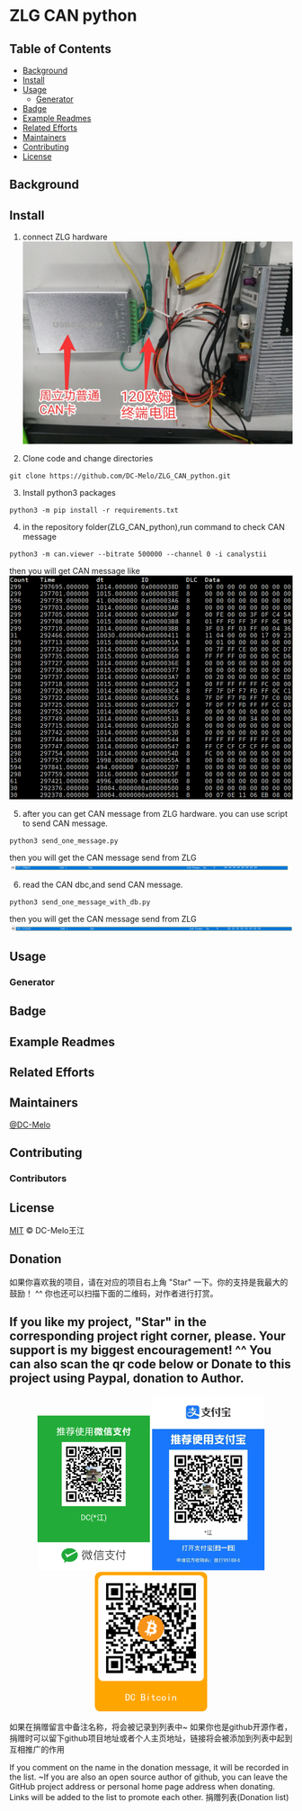 # ZLG CAN python



## Table of Contents

- [Background](#background)
- [Install](#install)
- [Usage](#usage)
	- [Generator](#generator)
- [Badge](#badge)
- [Example Readmes](#example-readmes)
- [Related Efforts](#related-efforts)
- [Maintainers](#maintainers)
- [Contributing](#contributing)
- [License](#license)

## Background



## Install

1. connect ZLG hardware
![hardware-connect](readme_files/hardware-connect.jpg "hardware connect")

2. Clone code and change directories
```
git clone https://github.com/DC-Melo/ZLG_CAN_python.git
```

3. Install python3 packages
```
python3 -m pip install -r requirements.txt 
```
4. in the repository folder(ZLG_CAN_python),run command to check CAN message

```
python3 -m can.viewer --bitrate 500000 --channel 0 -i canalystii
```
then you will get CAN message like
![can_message](readme_files/python-command-can.png "command CAN message")

5. after you can get CAN message from ZLG hardware. you can use script to send CAN message.
```
python3 send_one_message.py 
```
then you will get the CAN message send from ZLG
![ZLG_CAN_message](readme_files/receive_CAN_message.png "CAN message send from ZLG")

6. read the CAN dbc,and send CAN message.
```
python3 send_one_message_with_db.py 
```
then you will get the CAN message send from ZLG
![ZLG_CAN_dbc_message](readme_files/receive_CAN_message_with_db.png "CAN message with dbc send from ZLG")




## Usage


### Generator


## Badge

## Example Readmes


## Related Efforts


## Maintainers

[@DC-Melo](https://github.com/DC-Melo)

## Contributing


### Contributors


## License

[MIT](LICENSE) © DC-Melo王江

## Donation

如果你喜欢我的项目，请在对应的项目右上角 "Star" 一下。你的支持是我最大的鼓励！ ^^ 你也还可以扫描下面的二维码，对作者进行打赏。

If you like my project, "Star" in the corresponding project right corner, please. Your support is my biggest encouragement! ^^ You can also scan the qr code below or Donate to this project using Paypal, donation to Author.
---
<div align="center">
<img src="readme_files/dc_wechat_pay.png" width="200" >
<img src="readme_files/dc_ali_pay.png"    width="200" >
<img src="readme_files/dc_bitcoin.png"    width="200" >
</div>

如果在捐赠留言中备注名称，将会被记录到列表中~ 如果你也是github开源作者，捐赠时可以留下github项目地址或者个人主页地址，链接将会被添加到列表中起到互相推广的作用

If you comment on the name in the donation message, it will be recorded in the list. ~If you are also an open source author of github, you can leave the GitHub project address or personal home page address when donating. Links will be added to the list to promote each other.
捐赠列表(Donation list)
